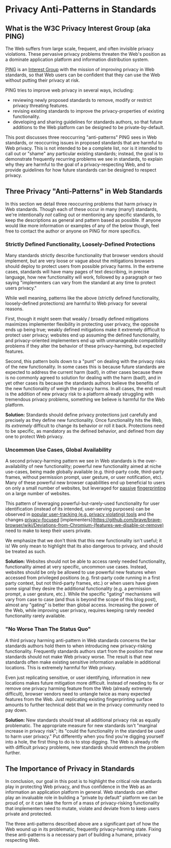 Privacy Anti-Patterns in Standards
===

What is the W3C Privacy Interest Group (aka PING)
---
The Web suffers from large scale, frequent, and often invisible privacy
violations.  These pervasive privacy problems threaten the Web's position
as a dominate application platform and information distribution system.

<abbr title="Privacy Interest Group">PING</abbr> is an
[Interest Group](https://www.w3.org/2019/Process-20190301/#GroupsWG) with
the mission of improving privacy in Web standards, so that Web users can be
confident that they can use the Web without putting their privacy at risk.

PING tries to improve web privacy in several ways, including:

* reviewing newly proposed standards to remove, modify or restrict privacy
  threating features.
* revising existing standards to improve the privacy-properties of existing
  functionality.
* developing and sharing guidelines for standards authors, so that future
  additions to the Web platform can be designed to be private-by-default.

This post discusses three reoccurring "anti-patterns" PING sees in Web
standards, or reoccurring issues in proposed standards that are harmful to Web
privacy.  This is not intended to be a complete list, nor is it intended to
call out or "shame" any particular existing standards; instead, the goal is to
demonstrate frequently recurring problems we see in standards, to explain why
they are harmful to the goal of a privacy-respecting Web, and to provide
guidelines for how future standards can be designed to respect privacy.


Three Privacy "Anti-Patterns" in Web Standards
---
In this section we detail three reoccurring problems that harm privacy in
Web standards. Though each of these occur in many (many!) standards,
we're intentionally *not* calling out or mentioning any specific standards,
to keep the descriptions as general and pattern based as possible.  If anyone
would like more information or examples of any of the below though, feel
free to contact the author or anyone on PING for more specifics.


### Strictly Defined Functionality, Loosely-Defined Protections
Many standards strictly describe functionality that browser vendors should
implement, but are very loose or vague about the mitigations browsers should
deploy to protect users from possible privacy harms. In the extreme cases,
standards will have many pages of text describing, in precise language,
how new functionality will work, followed by a paragraph or two saying
"implementers can vary from the standard at any time to protect users privacy."

While well meaning, patterns like the above (strictly defined functionality,
loosely-defined protections) are harmful to Web privacy for several reasons.

First, though it might seem that weakly / broadly defined mitigations maximizes
implementer flexibility in protecting user privacy, the opposite ends up
being true; weakly defined mitigations make it extremely difficult to protect
user privacy; websites end up assuming the defined functionality, and
privacy-oriented implementers end up with unmanageable compatibility
problems if they alter the behavior of these privacy-harming, but expected
features.

Second, this pattern boils down to a "punt" on dealing with the privacy
risks of the new functionality. In some cases this is because future standards
are expected to address the current harm (bad!), in other cases because
there is no commonly agreed to solution for dealing with the harm (bad!), and
in yet other cases its because the standards authors believe the benefits of
the new functionality of weigh the privacy harms.  In all cases, the end
result is the addition of new privacy risk to a platform already struggling
with tremendous privacy problems, something we believe is harmful
for the Web platform.

**Solution:** Standards should define privacy protections just carefully
and precisely as they define new functionality.  Once functionality hits
the Web, its *extremely* difficult to change its behavior or roll it back.
Protections need to be specific, as mandatory as the defined behavior, and
defined from day one to protect Web privacy.


### Uncommon Use Cases, Global Availability
A second privacy-harming pattern we see in Web standards is the
over-availability of new functionality; powerful new functionality aimed at
niche use-cases, being made globally available (e.g. third-party code,
third-party frames, without permission prompt, user gesture, or user
notification, etc). Many of these powerful new browser capabilities end up
beneficial to users on only a small number of websites, but leveraged
for [passive](https://panopticlick.eff.org)
[fingerprinting](https://browserleaks.com) on a large number of websites.

This pattern of leveraging powerful-but-rarely-used functionality for
user identification (instead of its intended, user-serving purposes) can
be observed in [popular user-tracking (e.g. privacy violating)
tools](https://github.com/Valve/fingerprintjs2) and the changes
[privacy-focused](https://2019.www.torproject.org/projects/torbrowser/design/)
[implementers](https://github.com/brave/brave-browser/wiki/Deviations-from-Chromium-(features-we-disable-or-remove)
need to make to keep their users private.

We emphasize that we don't think that this new functionality isn't useful;
it is! We only mean to highlight that its also dangerous to privacy, and should
be treated as such.

**Solution:** Websites should not be able to access rarely needed
functionality, functionality aimed at very specific, uncommon use cases.
Instead, websites should be only be allowed to use powerful new features
when accessed from privileged positions (e.g. first-party code running
in a first party context, but not third-party frames, etc.) or when users
have given some signal they desire the additional functionality (e.g.
a permission prompt, a user gesture, etc.).  While the specific "gating"
mechanisms will vary from case to case (and thus is beyond the scope of this
blog post), almost any "gating" is better than global access. Increasing the
power of the Web, while improving user privacy, requires keeping rarely needed
functionality rarely available.

### "No Worse Than The Status Quo"
A third privacy harming anti-pattern in Web standards concerns the bar
standards authors hold them to when introducing new privacy-risking
functionality. Frequently standards authors start from the position that
new standards should not make Web privacy worse. The result is that new
standards often make existing sensitive information available in additional
locations. This is extremely harmful for Web privacy.

Even just replicating sensitive, or user identifying, information
in new locations makes future mitigation more difficult.  Instead of needing
to fix or remove one privacy harming feature from the Web (already extremely
difficult), browser vendors need to untangle twice as many expected features
from the Web. Just replicating existing fingerprinting surface amounts to
further technical debt that we in the privacy community need to pay down.

**Solution:** New standards should treat all additional privacy risk as equally
problematic. The appropriate measure for new standards isn't "marginal
increase in privacy risk"; its "could the functionality in the standard
be used to harm user privacy." Put differently when you find you're digging
yourself into a hole, the first thing to do is to stop digging. The Web is
already rife with difficult privacy problems, new standards should entrench
the problem further.


The Importance of Privacy in Standards
---
In conclusion, our goal in this post is to highlight the critical role
standards play in protecting Web privacy, and thus confidence in the Web
as an information an application platform in general. Web standards can
either play an invaluable role in building a "private by default" platform
we can be proud of, or it can take the form of a mass of privacy-risking
functionality that implementers need to mutate, violate and deviate from
to keep users private and protected.

The three anti-patterns described above are a significant part of how
the Web wound up in its problematic, frequently privacy-harming state. Fixing
these anti-patterns is a necessary part of building a humane, privacy
respecting Web.
